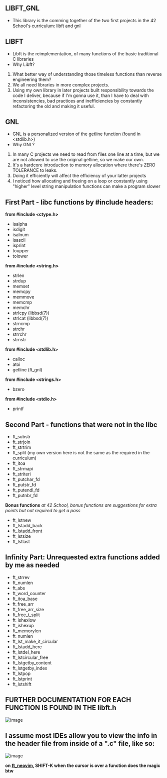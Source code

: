 ## LIBFT_GNL
* This library is the comming together of the two first projects in the 42 School's curriculum: libft and gnl

## LIBFT
* Libft is the reimplementation, of many functions of the basic traditional C libraries
* Why Libft? 
1. What better way of understanding those timeless functions than reverse engineering them?
2. We all need libraries in more complex projects.
3. Using my own library in later projects built responsibility towards the code I deliver, because if I'm gonna use it, than I have to deal with inconsistencies, bad practices and inefficiencies by constantly refactoring the old and making it useful.

## GNL
* GNL is a personalized version of the getline function (found in <stdlib.h>)
* Why GNL?
1. In many C projects we need to read from files one line at a time, but we are not allowed to use the original getline, so we make our own.
2. It's a hardcore introduction to memory allocation where there's ZERO TOLERANCE to leaks.
3. Doing it efficiently will affect the efficiency of your latter projects
4. I noticed how allocating and freeing on a loop or constantly using "higher" level string manipulation functions can make a program slower

## First Part - libc functions by #include headers:
 **from #include <ctype.h>**
* isalpha
* isdigit
* isalnum
* isascii
* isprint
* toupper
* tolower

**from #include <string.h>**
* strlen
* strdup
* memset
* memcpy 
* memmove
* memcmp
* memchr
* strlcpy (libbsd(7))
* strlcat (libbsd(7))
* strncmp
* strchr
* strrchr
* strnstr

**from #include <stdlib.h>**
* calloc
* atoi
* getline (ft_gnl)

**from #include <strings.h>**
* bzero

**from #include <stdio.h>**
* printf

## Second Part - functions that were not in the libc

* ft_substr
* ft_strjoin
* ft_strtrim
* ft_split (my own version here is not the same as the required in the curriculum)
* ft_itoa
* ft_strmapi
* ft_striteri
* ft_putchar_fd
* ft_putstr_fd
* ft_putendl_fd
* ft_putnbr_fd

**Bonus functions**
*at 42 School, bonus functions are suggestions for extra points but not required to get a pass*
* ft_lstnew
* ft_lstadd_back
* ft_lstadd_front
* ft_lstsize
* ft_lstlast

## Infinity Part: Unrequested extra functions added by me as needed

* ft_strrev
* ft_numlen
* ft_abs
* ft_word_counter
* ft_itoa_base
* ft_free_arr
* ft_free_arr_size
* ft_free_t_split
* ft_ishexlow
* ft_ishexup
* ft_memorylen
* ft_numlen
* ft_lst_make_it_circular
* ft_lstadd_here
* ft_lstdel_here
* ft_lstcircular_free
* ft_lstgetby_content
* ft_lstgetby_index
* ft_lstpop
* ft_lstprint
* ft_lstshift

## FURTHER DOCUMENTATION FOR EACH FUNCTION IS FOUND IN THE libft.h ##
![image](https://github.com/Vinni-Cedraz/libft_gnl/assets/92558763/2299f5fd-62e9-4e03-9845-4582e14a5a06)


## I assume most IDEs allow you to view the info in the header file from inside of a ".c" file, like so:
![image](https://github.com/Vinni-Cedraz/libft_gnl/assets/92558763/fc52957f-bf9e-4ee2-b11f-489539e50e3b)

**on [ft_neovim](https://github.com/Vinni-Cedraz/ft_neovim), SHIFT-K when the cursor is over a function does the magic btw**
